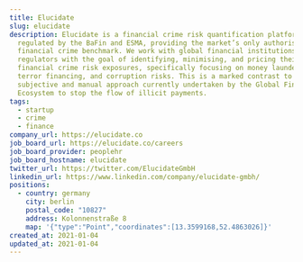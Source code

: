 ```yaml
---
title: Elucidate
slug: elucidate
description: Elucidate is a financial crime risk quantification platform,
  regulated by the BaFin and ESMA, providing the market’s only authorised
  financial crime benchmark. We work with global financial institutions and
  regulators with the goal of identifying, minimising, and pricing their
  financial crime risk exposures, specifically focusing on money laundering,
  terror financing, and corruption risks. This is a marked contrast to the
  subjective and manual approach currently undertaken by the Global Financial
  Ecosystem to stop the flow of illicit payments.
tags:
  - startup
  - crime
  - finance
company_url: https://elucidate.co
job_board_url: https://elucidate.co/careers
job_board_provider: peoplehr
job_board_hostname: elucidate
twitter_url: https://twitter.com/ElucidateGmbH
linkedin_url: https://www.linkedin.com/company/elucidate-gmbh/
positions:
  - country: germany
    city: berlin
    postal_code: "10827"
    address: Kolonnenstraße 8
    map: '{"type":"Point","coordinates":[13.3599168,52.4863026]}'
created_at: 2021-01-04
updated_at: 2021-01-04
---
```

